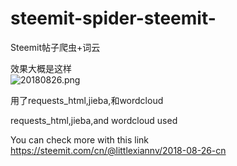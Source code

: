 # steemit-spider-steemit-

Steemit帖子爬虫+词云

效果大概是这样
</br>
![20180826.png](https://cdn.steemitimages.com/DQmf8Rm1v7k8zkH5tEjpCm1XcZqcHgrP2Qm4R6X1XVamVQH/20180826.png)

用了requests_html,jieba,和wordcloud

requests_html,jieba,and wordcloud used

You can check more with this link https://steemit.com/cn/@littlexiannv/2018-08-26-cn
